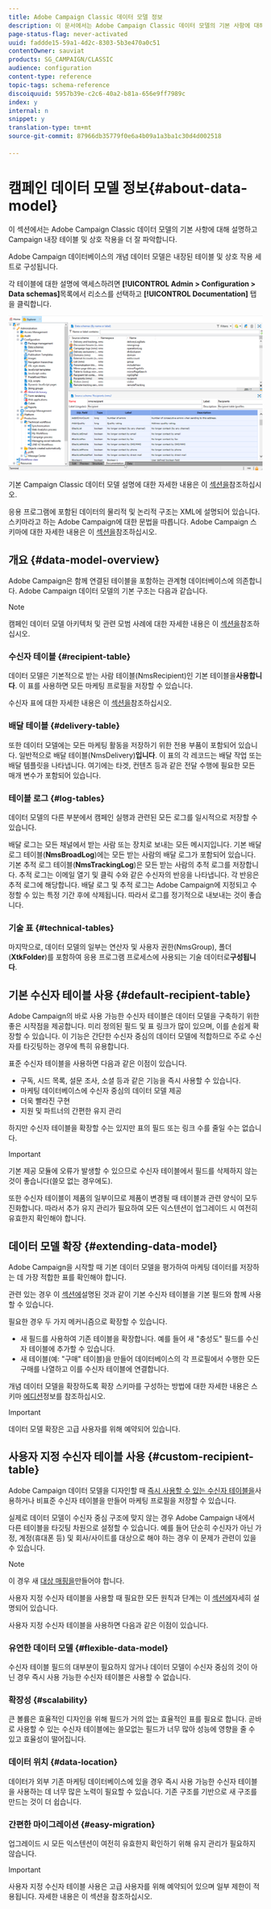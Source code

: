 ```yaml
---
title: Adobe Campaign Classic 데이터 모델 정보
description: 이 문서에서는 Adobe Campaign Classic 데이터 모델의 기본 사항에 대해 설명합니다.
page-status-flag: never-activated
uuid: faddde15-59a1-4d2c-8303-5b3e470a0c51
contentOwner: sauviat
products: SG_CAMPAIGN/CLASSIC
audience: configuration
content-type: reference
topic-tags: schema-reference
discoiquuid: 5957b39e-c2c6-40a2-b81a-656e9ff7989c
index: y
internal: n
snippet: y
translation-type: tm+mt
source-git-commit: 87966db35779f0e6a4b09a1a3ba1c30d4d002518

---
```



# 캠페인 데이터 모델 정보{#about-data-model}

이 섹션에서는 Adobe Campaign Classic 데이터 모델의 기본 사항에 대해 설명하고 Campaign 내장 테이블 및 상호 작용을 더 잘 파악합니다.

Adobe Campaign 데이터베이스의 개념 데이터 모델은 내장된 테이블 및 상호 작용 세트로 구성됩니다.

각 테이블에 대한 설명에 액세스하려면 **[!UICONTROL Admin > Configuration > Data schemas]**&#x200B;목록에서 리소스를 선택하고 **[!UICONTROL Documentation]** 탭을 클릭합니다.

![](assets/data-model_documentation-tab.png)

기본 Campaign Classic 데이터 모델 설명에 대한 자세한 내용은 이 [섹션을](../../configuration/using/data-model-description.md)참조하십시오.

응용 프로그램에 포함된 데이터의 물리적 및 논리적 구조는 XML에 설명되어 있습니다. 스키마라고 하는 Adobe Campaign에 대한 문법을 따릅니다. Adobe Campaign 스키마에 대한 자세한 내용은 이 [섹션을](../../configuration/using/about-schema-reference.md)참조하십시오.

## 개요 {#data-model-overview}

Adobe Campaign은 함께 연결된 테이블을 포함하는 관계형 데이터베이스에 의존합니다. Adobe Campaign 데이터 모델의 기본 구조는 다음과 같습니다.

>[!NOTE]
>
>캠페인 데이터 모델 아키텍처 및 관련 모범 사례에 대한 자세한 내용은 이 [섹션을](../../configuration/using/data-model-best-practices.md#data-model-architecture)참조하십시오.

### 수신자 테이블 {#recipient-table}

데이터 모델은 기본적으로 받는 사람 테이블(NmsRecipient)인 기본 테이블을&#x200B;**사용합니다**. 이 표를 사용하면 모든 마케팅 프로필을 저장할 수 있습니다.

수신자 표에 대한 자세한 내용은 이 [섹션을](#default-recipient-table)참조하십시오.

### 배달 테이블 {#delivery-table}

또한 데이터 모델에는 모든 마케팅 활동을 저장하기 위한 전용 부품이 포함되어 있습니다. 일반적으로 배달 테이블(NmsDelivery)**입니다**. 이 표의 각 레코드는 배달 작업 또는 배달 템플릿을 나타냅니다. 여기에는 타겟, 컨텐츠 등과 같은 전달 수행에 필요한 모든 매개 변수가 포함되어 있습니다.

### 테이블 로그 {#log-tables}

데이터 모델의 다른 부분에서 캠페인 실행과 관련된 모든 로그를 일시적으로 저장할 수 있습니다.

배달 로그는 모든 채널에서 받는 사람 또는 장치로 보내는 모든 메시지입니다. 기본 배달 로그 테이블(**NmsBroadLog**)에는 모든 받는 사람의 배달 로그가 포함되어 있습니다.
기본 추적 로그 테이블(**NmsTrackingLog**)은 모든 받는 사람의 추적 로그를 저장합니다. 추적 로그는 이메일 열기 및 클릭 수와 같은 수신자의 반응을 나타냅니다. 각 반응은 추적 로그에 해당합니다.
배달 로그 및 추적 로그는 Adobe Campaign에 지정되고 수정할 수 있는 특정 기간 후에 삭제됩니다. 따라서 로그를 정기적으로 내보내는 것이 좋습니다.

### 기술 표 {#technical-tables}

마지막으로, 데이터 모델의 일부는 연산자 및 사용자 권한(NmsGroup), 폴더(**XtkFolder**)를 포함하여 응용 프로그램 프로세스에 사용되는 기술 데이터로&#x200B;**구성됩니다**.

## 기본 수신자 테이블 사용 {#default-recipient-table}

Adobe Campaign의 바로 사용 가능한 수신자 테이블은 데이터 모델을 구축하기 위한 좋은 시작점을 제공합니다. 미리 정의된 필드 및 표 링크가 많이 있으며, 이를 손쉽게 확장할 수 있습니다. 이 기능은 간단한 수신자 중심의 데이터 모델에 적합하므로 주로 수신자를 타깃팅하는 경우에 특히 유용합니다.

표준 수신자 테이블을 사용하면 다음과 같은 이점이 있습니다.

* 구독, 시드 목록, 설문 조사, 소셜 등과 같은 기능을 즉시 사용할 수 있습니다.
* 마케팅 데이터베이스에 수신자 중심의 데이터 모델 제공
* 더욱 빨라진 구현
* 지원 및 파트너의 간편한 유지 관리

하지만 수신자 테이블을 확장할 수는 있지만 표의 필드 또는 링크 수를 줄일 수는 없습니다.

>[!IMPORTANT]
>
>기본 제공 모듈에 오류가 발생할 수 있으므로 수신자 테이블에서 필드를 삭제하지 않는 것이 좋습니다(쓸모 없는 경우에도).

또한 수신자 테이블이 제품의 일부이므로 제품이 변경될 때 테이블과 관련 양식이 모두 진화합니다. 따라서 추가 유지 관리가 필요하여 모든 익스텐션이 업그레이드 시 여전히 유효한지 확인해야 합니다.

## 데이터 모델 확장 {#extending-data-model}

Adobe Campaign을 시작할 때 기본 데이터 모델을 평가하여 마케팅 데이터를 저장하는 데 가장 적합한 표를 확인해야 합니다.

관련 있는 경우 이 [섹션에](#default-recipient-table)설명된 것과 같이 기본 수신자 테이블을 기본 필드와 함께 사용할 수 있습니다.

필요한 경우 두 가지 메커니즘으로 확장할 수 있습니다.

* 새 필드를 사용하여 기존 테이블을 확장합니다. 예를 들어 새 &quot;충성도&quot; 필드를 수신자 테이블에 추가할 수 있습니다.
* 새 테이블(예: &quot;구매&quot; 테이블)을 만들어 데이터베이스의 각 프로필에서 수행한 모든 구매를 나열하고 이를 수신자 테이블에 연결합니다.

개념 데이터 모델을 확장하도록 확장 스키마를 구성하는 방법에 대한 자세한 내용은 스키마 [에디션](../../configuration/using/about-schema-edition.md)정보를 참조하십시오.

>[!IMPORTANT]
>
>데이터 모델 확장은 고급 사용자를 위해 예약되어 있습니다.

## 사용자 지정 수신자 테이블 사용 {#custom-recipient-table}

Adobe Campaign 데이터 모델을 디자인할 때 [즉시 사용할 수 있는 수신자 테이블을](#default-recipient-table)사용하거나 비표준 수신자 테이블을 만들어 마케팅 프로필을 저장할 수 있습니다.

실제로 데이터 모델이 수신자 중심 구조에 맞지 않는 경우 Adobe Campaign 내에서 다른 테이블을 타깃팅 차원으로 설정할 수 있습니다. 예를 들어 단순히 수신자가 아닌 가정, 계정(휴대폰 등) 및 회사/사이트를 대상으로 해야 하는 경우 이 문제가 관련이 있을 수 있습니다.

>[!NOTE]
>
>이 경우 새 [대상 매핑을](../../configuration/using/target-mapping.md)만들어야 합니다.

사용자 지정 수신자 테이블을 사용할 때 필요한 모든 원칙과 단계는 이 [섹션에](../../configuration/using/about-custom-recipient-table.md)자세히 설명되어 있습니다.

사용자 지정 수신자 테이블을 사용하면 다음과 같은 이점이 있습니다.

### 유연한 데이터 모델 {#flexible-data-model}

수신자 테이블 필드의 대부분이 필요하지 않거나 데이터 모델이 수신자 중심의 것이 아닌 경우 즉시 사용 가능한 수신자 테이블은 사용할 수 없습니다.

### 확장성 {#scalability}

큰 볼륨은 효율적인 디자인을 위해 필드가 거의 없는 효율적인 표를 필요로 합니다. 곧바로 사용할 수 있는 수신자 테이블에는 쓸모없는 필드가 너무 많아 성능에 영향을 줄 수 있고 효율성이 떨어집니다.

### 데이터 위치 {#data-location}

데이터가 외부 기존 마케팅 데이터베이스에 있을 경우 즉시 사용 가능한 수신자 테이블을 사용하는 데 너무 많은 노력이 필요할 수 있습니다. 기존 구조를 기반으로 새 구조를 만드는 것이 더 쉽습니다.

### 간편한 마이그레이션 {#easy-migration}

업그레이드 시 모든 익스텐션이 여전히 유효한지 확인하기 위해 유지 관리가 필요하지 않습니다.

>[!IMPORTANT]
>
>사용자 지정 수신자 테이블 사용은 고급 사용자를 위해 예약되어 있으며 일부 제한이 적용됩니다. 자세한 내용은 이 섹션을 참조하십시오.
